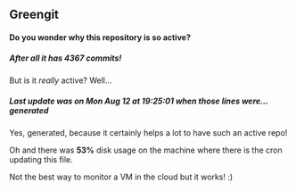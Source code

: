 ## Greengit

#### Do you wonder why this repository is so active?

##### After all it has 4367 commits!

But is it *really* active? Well...

##### Last update was on Mon Aug 12 at 19:25:01 when those lines were... generated

Yes, generated, because it certainly helps a lot to have such an active repo!

Oh and there was **53%** disk usage on the machine
where there is the cron updating this file.

Not the best way to monitor a VM in the cloud but it works! :)
